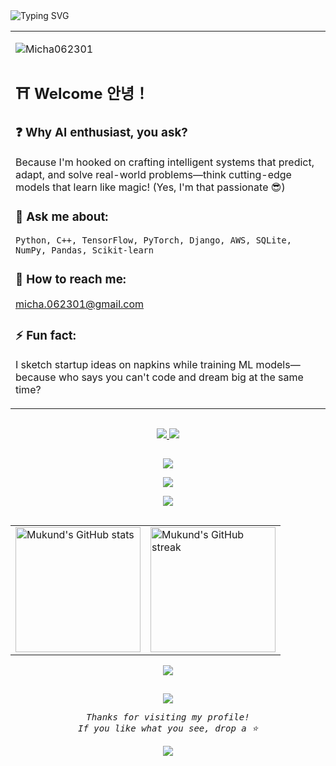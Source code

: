 <!-- Animated name -->
<a>
  <img src="https://readme-typing-svg.herokuapp.com?font=Major+Mono+Display&size=42&pause=500&color=7F00FF&center=true&vCenter=true&width=1000&height=100&lines=I'm+Mukund+Swaroop!;ML+Enthusiast+from+India" alt="Typing SVG">
</a>
<!-- Content Table -->
<table align="center">
  <tr>
    <td width="55%">
      <!-- Visitors and badges -->
      <p align="left">
        <img src="https://komarev.com/ghpvc/?username=Micha062301&label=Profile%20views&color=0e75b6&style=flat" alt="Micha062301" />
      </p>
      
## ⛩ Welcome 안녕！

### ❓ Why AI enthusiast, you ask?
Because I'm hooked on crafting intelligent systems that predict, adapt, and solve real-world problems—think cutting-edge models that learn like magic! (Yes, I'm that passionate 😎)

### 🦾 Ask me about:
```Python, C++, TensorFlow, PyTorch, Django, AWS, SQLite, NumPy, Pandas, Scikit-learn```

### 💬 How to reach me:
micha.062301@gmail.com

### ⚡️ Fun fact:
I sketch startup ideas on napkins while training ML models—because who says you can't code and dream big at the same time?


  </tr>
</table>

<!-- Line divider -->
<img src="https://user-images.githubusercontent.com/40994679/205493787-f78d782e-3f18-4759-b2cd-6f8debe25250.png" width="100%" height="1px"/>

<!-- Connect with me -->
<p align="center">
  <a href="https://linkedin.com/in/mukund-swaroop">
    <img src="https://skillicons.dev/icons?i=linkedin"/>
  </a>
  <a href="https://instagram.com/mukund_swaroop">
    <img src="https://skillicons.dev/icons?i=instagram"/>
  </a>
</p>

<!-- Line divider -->
<img src="https://user-images.githubusercontent.com/40994679/205493787-f78d782e-3f18-4759-b2cd-6f8debe25250.png" width="100%" height="1px"/>

<!-- Tools -->
<p align="center">
  <img src="https://skillicons.dev/icons?i=python,cpp,tensorflow,pytorch,django,flask,fastapi,react,nodejs" />
</p>
<p align="center">
  <img src="https://skillicons.dev/icons?i=aws,gcp,azure,docker,kubernetes,mongodb,mysql,postgres,sqlite" />
</p>
<p align="center">
  <img src="https://skillicons.dev/icons?i=html,css,javascript,typescript,git,github,vscode,linux,bash" />
</p>

<!-- Line divider -->
<img src="https://user-images.githubusercontent.com/40994679/205493787-f78d782e-3f18-4759-b2cd-6f8debe25250.png" width="100%" height="1px"/>

<!-- GitHub stats -->
<table align="center">
  <tr>
    <td>
      <img align="center" src="https://github-readme-stats.vercel.app/api?username=Micha062301&show_icons=true&locale=en&theme=radical&hide_border=true" alt="Mukund's GitHub stats" height="200" />
    </td>
    <td>
      <img align="center" src="https://github-readme-streak-stats.herokuapp.com/?user=Micha062301&theme=radical&hide_border=true" alt="Mukund's GitHub streak" height="200" />
    </td>
  </tr>
</table>

<p align="center">
  <img align="center" src="https://github-readme-stats.vercel.app/api/top-langs?username=Micha062301&show_icons=true&locale=en&layout=compact&theme=radical&hide_border=true"/>
</p>

<!-- Line divider -->
<img src="https://user-images.githubusercontent.com/40994679/205493787-f78d782e-3f18-4759-b2cd-6f8debe25250.png" width="100%" height="1px"/>

<!-- Random quotes -->
<p align="center">
  <img src="https://quotes-github-readme.vercel.app/api?type=horizontal&theme=radical"/>
</p>

<p align="center">
  <samp>
    <i>Thanks for visiting my profile!<br>If you like what you see, drop a ⭐️</i>
  </samp>
</p>

<p align="center" width="100%">
  <img src="https://capsule-render.vercel.app/api?type=waving&color=gradient&height=150&width=10000%section=footer&text=Have%20a%20Great%20Day!"/>
</p>
